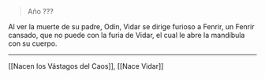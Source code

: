 > Año ???

Al ver la muerte de su padre, Odín, Vidar se dirige furioso a Fenrir, un Fenrir cansado, que no puede con la furia de Vidar, el cual le abre la mandíbula con su cuerpo.

---

[[Nacen los Vástagos del Caos]], [[Nace Vidar]]